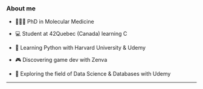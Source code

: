 
### About me

* 👩🏽‍🏫 PhD in Molecular Medicine 

* 💻 Student at 42Quebec (Canada) learning C

* 🐍 Learning Python with Harvard University & Udemy 

* 🎮 Discovering game dev with Zenva

* 🧮 Exploring the field of Data Science & Databases with Udemy

-------------------
